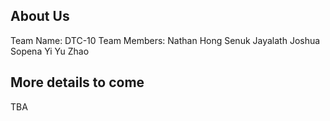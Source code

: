 ## About Us
Team Name: DTC-10
Team Members:
Nathan Hong
Senuk Jayalath
Joshua Sopena
Yi Yu Zhao
## More details to come
TBA